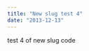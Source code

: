 ```yaml
---
title: "New slug test 4"
date: "2013-12-13"
---
```


<div class="content">
<p>test 4 of new slug code</p>
</div>

